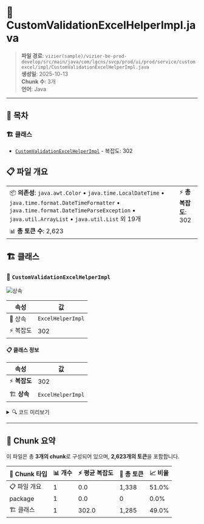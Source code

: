 # 📄 CustomValidationExcelHelperImpl.java

> **파일 경로**: `vizier(sample)/vizier-be-prod-develop/src/main/java/com/lgcns/svcp/prod/ui/prod/service/customexcel/impl/CustomValidationExcelHelperImpl.java`  
> **생성일**: 2025-10-13  
> **Chunk 수**: 3개  
> **언어**: Java
---

## 📑 목차

### 🏗️ 클래스
- [`CustomValidationExcelHelperImpl`](#class-customvalidationexcelhelperimpl) - 복잡도: 302

## 📋 파일 개요

| | |
|--|--|
| 📦 **의존성**: `java.awt.Color` • `java.time.LocalDateTime` • `java.time.format.DateTimeFormatter` • `java.time.format.DateTimeParseException` • `java.util.ArrayList` • `java.util.List` 외 19개 | ⚡ **총 복잡도**: 302 |
| 📊 **총 토큰 수**: 2,623 |  |



## 🏗️ 클래스

### <a id="class-customvalidationexcelhelperimpl"></a>🎯 `CustomValidationExcelHelperImpl`

![상속](https://img.shields.io/badge/상속-1개-blue)

| 속성 | 값 |
|------|----|
| 🧬 상속 | `ExcelHelperImpl` |
| ⚡ 복잡도 | 302 |



#### 📋 클래스 정보

| 속성 | 값 |
|------|----|
| ⚡ **복잡도** | 302 || 📍 **라인 범위** | 32-32 |
| 🏗️ **상속** | `ExcelHelperImpl` || 🏷️ **태그** | `class, java` |

<details>
<summary>🔍 코드 미리보기</summary>

```java
public class CustomValidationExcelHelperImpl extends ExcelHelperImpl implements CustomValidationExcelHelper {
	
	private final int MAX_COLUMN_WIDTH = 40 * 261;
		
	@Override
	@SuppressWarnings("unchecked")
	public void createSheet(ExcelWriter excelWriter, ExcelInput excelInput) {
		Workbook workbook = excelWriter.getWorkbook();
		Sheet sheet = workbook.createSheet(excelInput.getSheetName()); 
		ExcelCellStyleSupportCustom excelCellStyle = new ExcelCellStyleSupportCustom(excelWriter.getWorkbook());
		CellStyle createCellStyle = excelCellStyle.createCellStyle();
		createTitleValidation(sheet, excelWriter.getWorkbook());
		Map<Integer, List<CustomValidationExcelDto>> maps = (Map<Integer, List<CustomValidationExcelDto>>) excelInput.getObject();
		Integer index = 4;

		// Array to store the max...
```

**Chunk 정보**
- 🆔 **ID**: `1ed80e81c925`
- 📍 **라인**: 32-32
- 📊 **토큰**: 1285
- 🏷️ **태그**: `class, java`

</details>

---





## 🧩 Chunk 요약

이 파일은 총 **3개의 chunk**로 구성되어 있으며, **2,623개의 토큰**을 포함합니다.

| 🧩 Chunk 타입 | 📊 개수 | ⚡ 평균 복잡도 | 📝 총 토큰 | 📈 비율 |
|---------------|--------|-------------|----------|--------|
| 📋 파일 개요 | 1 | 0.0 | 1,338 | 51.0% |
| package | 1 | 0.0 | 0 | 0.0% |
| 🏗️ 클래스 | 1 | 302.0 | 1,285 | 49.0% |

